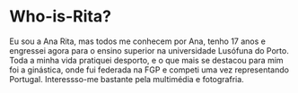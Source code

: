 # Who-is-Rita?
Eu sou a Ana Rita, mas todos me conhecem por Ana, tenho 17 anos e engressei agora para o ensino superior na universidade Lusófuna do Porto. Toda a minha vida pratiquei desporto, e o que mais se destacou para mim foi a ginástica, onde fui federada na FGP e competi uma vez representando Portugal. Interessso-me bastante pela multimédia e fotografria.
